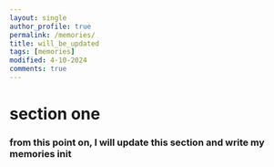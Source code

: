 ```yaml
---
layout: single
author_profile: true
permalink: /memories/
title: will_be_updated
tags: [memories]
modified: 4-10-2024
comments: true
---
```


# section one
### from this point on, I will update this section and write my memories init